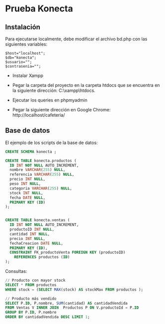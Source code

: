 # Prueba Konecta

## Instalación

Para ejecutarse localmente, debe modificar el archivo bd.php con las siguientes variables:
```
$host="localhost";
$db="konecta";
$usuario="";
$contrasenia="";
```

* Instalar Xampp

* Pegar la carpeta del proyecto en la carpeta htdocs que se encuentra en la siguiente dirección: C:\xampp\htdocs.

* Ejecutar los queries en phpmyadmin

* Pegar la siguiente dirección en Google Chrome: http://localhost/cafeteria/

## Base de datos

El ejemplo de los scripts de la base de datos:

```sql
CREATE SCHEMA konecta ;

CREATE TABLE konecta.productos (
  ID INT NOT NULL AUTO_INCREMENT,
  nombre VARCHAR(255) NULL,
  referencia VARCHAR(255) NULL,
  precio INT NULL,
  peso INT NULL,
  categoria VARCHAR(255) NULL,
  stock INT NULL,
  fecha DATE NULL,
  PRIMARY KEY (ID)
);


CREATE TABLE konecta.ventas (
  ID INT NOT NULL AUTO_INCREMENT,
  productoID INT NULL,
  cantidad INT NULL,
  precio INT NULL,
  fechaCreacion DATE NULL,
  PRIMARY KEY (ID),
  CONSTRAINT FK_productoVenta FOREIGN KEY (productoID)
    REFERENCES productos (ID)
);
```

Consultas:

```sql
// Producto con mayor stock
SELECT * FROM productos
WHERE stock = (SELECT MAX(stock) AS stockMax FROM productos );

// Producto más vendido
SELECT P.ID, P.nombre, SUM(cantidad) AS cantidadVendida 
FROM Ventas V INNER JOIN  Productos P ON V.productoId = P.ID
GROUP BY P.ID, P.nombre 
ORDER BY cantidadVendida DESC LIMIT 1;
```